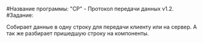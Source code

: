#Название программы: "CP" - Протокол передачи данных v1.2.
#Задание:

Собирает данные в одну строку для передачи клиенту или на сервер.
А так же разбирает пришедшую строку на компоненты.
